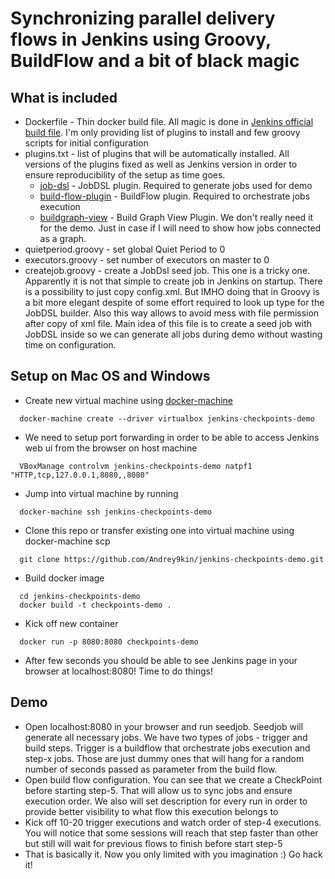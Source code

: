 # Synchronizing parallel delivery flows in Jenkins using Groovy, BuildFlow and a bit of black magic

## What is included

* Dockerfile - Thin docker build file. All magic is done in [Jenkins official build file](https://github.com/jenkinsci/docker/tree/9395d3fdd74cd43f03b1844fbb0c3e48d713cbc1). I'm only providing list of plugins to install and few groovy scripts for initial configuration 
* plugins.txt - list of plugins that will be automatically installed. All versions of the plugins fixed as well as Jenkins version in order to ensure reproducibility of the setup as time goes.
  * [job-dsl](https://wiki.jenkins-ci.org/display/JENKINS/Job+DSL+Plugin) - JobDSL plugin. Required to generate jobs used for demo
  * [build-flow-plugin](https://wiki.jenkins-ci.org/display/JENKINS/Build+Flow+Plugin) - BuildFlow plugin. Required to orchestrate jobs execution
  * [buildgraph-view](https://wiki.jenkins-ci.org/display/JENKINS/Build+Graph+View+Plugin) - Build Graph View Plugin. We don't really need it for the demo. Just in case if I will need to show how jobs connected as a graph. 
* quietperiod.groovy - set global Quiet Period to 0
* executors.groovy - set number of executors on master to 0
* createjob.groovy - create a JobDsl seed job. This one is a tricky one. Apparently it is not that simple to create job in Jenkins on startup. There is a possibility to just copy config.xml. But IMHO doing that in Groovy is a bit more elegant despite of some effort required to look up type for the JobDSL builder. Also this way allows to avoid mess with file permission after copy of xml file. Main idea of this file is to create a seed job with JobDSL inside so we can generate all jobs during demo without wasting time on configuration.

## Setup on Mac OS and Windows

* Create new virtual machine using [docker-machine](https://docs.docker.com/installation/mac/)

```shell
  docker-machine create --driver virtualbox jenkins-checkpoints-demo
```

* We need to setup port forwarding in order to be able to access Jenkins web ui from the browser on host machine

```shell
  VBoxManage controlvm jenkins-checkpoints-demo natpf1 "HTTP,tcp,127.0.0.1,8080,,8080"
```

* Jump into virtual machine by running

```shell
  docker-machine ssh jenkins-checkpoints-demo
```

* Clone this repo or transfer existing one into virtual machine using docker-machine scp

```shell
  git clone https://github.com/Andrey9kin/jenkins-checkpoints-demo.git
```

* Build docker image

```shell
  cd jenkins-checkpoints-demo
  docker build -t checkpoints-demo .
```

* Kick off new container
 
```shell
  docker run -p 8080:8080 checkpoints-demo
```

* After few seconds you should be able to see Jenkins page in your browser at localhost:8080! Time to do things!

## Demo

* Open localhost:8080 in your browser and run seedjob. Seedjob will generate all necessary jobs. We have two types of jobs - trigger and build steps. Trigger is a buildflow that orchestrate jobs execution and step-x jobs. Those are just dummy ones that will hang for a random number of seconds passed as parameter from the build flow.
* Open build flow configuration. You can see that we create a CheckPoint before starting step-5. That will allow us to sync jobs and ensure execution order. We also will set description for every run in order to provide better visibility to what flow this execution belongs to
* Kick off 10-20 trigger executions and watch order of step-4 executions. You will notice that some sessions will reach that step faster than other but still will wait for previous flows to finish before start step-5
* That is basically it. Now you only limited with you imagination :) Go hack it!
